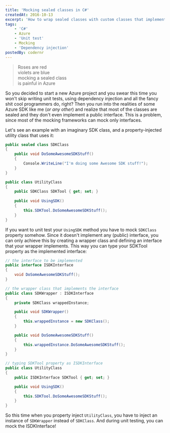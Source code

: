```yaml
---
title: 'Mocking sealed classes in C#'
createdAt: 2016-10-13
excerpt: 'How to wrap sealed classes with custom classes that implement mockable interface'
tags:
    - 'C#'
    - Azure
    - 'Unit test'
    - Mocking
    - 'Dependency injection'
postedBy: codernr
---
```


> Roses are red  
> violets are blue  
> mocking a sealed class  
> is painful in Azure

So you decided to start a new Azure project and you swear this time you won't skip writing unit tests, using dependency injection and all the fancy shit cool programmers do, right? Then you run into the realities of some Azure SDK like me (_or any other_) and realize that most of the classes are sealed and they don't even implement a public interface. This is a problem, since most of the mocking frameworks can mock only interfaces.

Let's see an example with an imaginary SDK class, and a property-injected utility class that uses it:

```cs
public sealed class SDKClass
{
	public void DoSomeAwesomeSDKStuff()
	{
		Console.WriteLine("I'm doing some Awesome SDK stuff!");
	}
}

public class UtilityClass
{
	public SDKClass SDKTool { get; set; }
	
	public void UsingSDK()
	{
		this.SDKTool.DoSomeAwesomeSDKStuff();
	}
}
```

If you want to unit test your `UsingSDK` method you have to mock `SDKClass` property somehow. Since it doesn't implement any (public) interface, you can only achieve this by creating a wrapper class and defining an interface that your wrapper implements. This way you can type your SDKTool property as the implemented interface:

```cs
// the interface to be implemented
public interface ISDKInterface
{
	void DoSomeAwesomeSDKStuff();
}

// the wrapper class that implements the interface
public class SDKWrapper : ISDKInterface
{
	private SDKClass wrappedInstance;

	public void SDKWrapper()
	{
		this.wrappedInstance = new SDKClass();
	}

	public void DoSomeAwesomeSDKStuff()
	{
		this.wrappedInstance.DoSomeAwesomeSDKStuff();
	}
}

// typing SDKTool property as ISDKInterface
public class UtilityClass
{
    public ISDKInterface SDKTool { get; set; }

    public void UsingSDK()
    {
        this.SDKTool.DoSomeAwesomeSDKStuff();
    }
}
``` 

So this time when you property inject `UtilityClass`, you have to inject an instance of `SDKWrapper` instead of `SDKClass`. And during unit testing, you can mock the ISDKInterface!